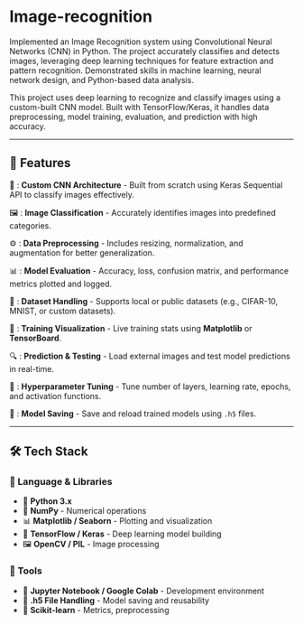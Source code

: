 # Image-recognition
Implemented an Image Recognition system using Convolutional Neural Networks (CNN) in Python. The project accurately classifies and detects images, leveraging deep learning techniques for feature extraction and pattern recognition. Demonstrated skills in machine learning, neural network design, and Python-based data analysis.


This project uses deep learning to recognize and classify images using a custom-built CNN model. Built with TensorFlow/Keras, it handles data preprocessing, model training, evaluation, and prediction with high accuracy.

---

## 🚀 Features

🧠 : **Custom CNN Architecture** - Built from scratch using Keras Sequential API to classify images effectively.

🖼️ : **Image Classification** - Accurately identifies images into predefined categories.

⚙️ : **Data Preprocessing** - Includes resizing, normalization, and augmentation for better generalization.

📊 : **Model Evaluation** - Accuracy, loss, confusion matrix, and performance metrics plotted and logged.

📁 : **Dataset Handling** - Supports local or public datasets (e.g., CIFAR-10, MNIST, or custom datasets).

🧪 : **Training Visualization** - Live training stats using **Matplotlib** or **TensorBoard**.

🔍 : **Prediction & Testing** - Load external images and test model predictions in real-time.

🧬 : **Hyperparameter Tuning** - Tune number of layers, learning rate, epochs, and activation functions.

💾 : **Model Saving** - Save and reload trained models using `.h5` files.

---

## 🛠️ Tech Stack

### 🐍 Language & Libraries
- 🐍 **Python 3.x**
- 🔢 **NumPy** - Numerical operations
- 📊 **Matplotlib / Seaborn** - Plotting and visualization
- 🧪 **TensorFlow / Keras** - Deep learning model building
- 🖼️ **OpenCV / PIL** - Image processing

### 🧪 Tools
- 🧰 **Jupyter Notebook / Google Colab** - Development environment
- 💾 **.h5 File Handling** - Model saving and reusability
- 📁 **Scikit-learn** - Metrics, preprocessing
